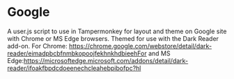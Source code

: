 # Google
A user.js script to use in Tampermonkey for layout and theme on Google site with Chrome or MS Edge browsers.
Themed for use with the Dark Reader add-on. For Chrome: https://chrome.google.com/webstore/detail/dark-reader/eimadpbcbfnmbkopoojfekhnkhdbieehFor and MS Edge:https://microsoftedge.microsoft.com/addons/detail/dark-reader/ifoakfbpdcdoeenechcleahebpibofpc?hl

